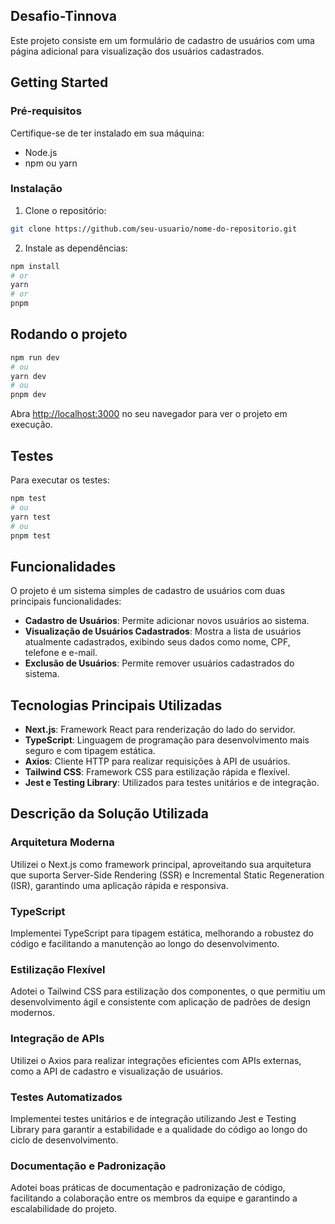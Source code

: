 ## Desafio-Tinnova

Este projeto consiste em um formulário de cadastro de usuários com uma página adicional para visualização dos usuários cadastrados.

## Getting Started

### Pré-requisitos

Certifique-se de ter instalado em sua máquina:

- Node.js
- npm ou yarn

### Instalação

1. Clone o repositório:

```bash
git clone https://github.com/seu-usuario/nome-do-repositorio.git
```

2. Instale as dependências:

```bash
npm install
# or
yarn
# or
pnpm
```

## Rodando o projeto

```bash
npm run dev
# ou
yarn dev
# ou
pnpm dev

```

Abra [http://localhost:3000](http://localhost:3000) no seu navegador para ver o projeto em execução.

## Testes

Para executar os testes:

```bash
npm test
# ou
yarn test
# ou
pnpm test

```

## Funcionalidades

O projeto é um sistema simples de cadastro de usuários com duas principais funcionalidades:

- **Cadastro de Usuários**: Permite adicionar novos usuários ao sistema.
- **Visualização de Usuários Cadastrados**: Mostra a lista de usuários atualmente cadastrados, exibindo seus dados como nome, CPF, telefone e e-mail.
- **Exclusão de Usuários**: Permite remover usuários cadastrados do sistema.

## Tecnologias Principais Utilizadas

- **Next.js**: Framework React para renderização do lado do servidor.
- **TypeScript**: Linguagem de programação para desenvolvimento mais seguro e com tipagem estática.
- **Axios**: Cliente HTTP para realizar requisições à API de usuários.
- **Tailwind CSS**: Framework CSS para estilização rápida e flexível.
- **Jest e Testing Library**: Utilizados para testes unitários e de integração.

## Descrição da Solução Utilizada

### Arquitetura Moderna

Utilizei o Next.js como framework principal, aproveitando sua arquitetura que suporta Server-Side Rendering (SSR) e Incremental Static Regeneration (ISR), garantindo uma aplicação rápida e responsiva.

### TypeScript

Implementei TypeScript para tipagem estática, melhorando a robustez do código e facilitando a manutenção ao longo do desenvolvimento.

### Estilização Flexível

Adotei o Tailwind CSS para estilização dos componentes, o que permitiu um desenvolvimento ágil e consistente com aplicação de padrões de design modernos.

### Integração de APIs

Utilizei o Axios para realizar integrações eficientes com APIs externas, como a API de cadastro e visualização de usuários.

### Testes Automatizados

Implementei testes unitários e de integração utilizando Jest e Testing Library para garantir a estabilidade e a qualidade do código ao longo do ciclo de desenvolvimento.

### Documentação e Padronização

Adotei boas práticas de documentação e padronização de código, facilitando a colaboração entre os membros da equipe e garantindo a escalabilidade do projeto.
